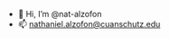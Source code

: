 - 👋 Hi, I’m @nat-alzofon
- 📫 nathaniel.alzofon@cuanschutz.edu

<!---
nat-alzofon/nat-alzofon is a ✨ special ✨ repository because its `README.md` (this file) appears on your GitHub profile.
You can click the Preview link to take a look at your changes.
--->
